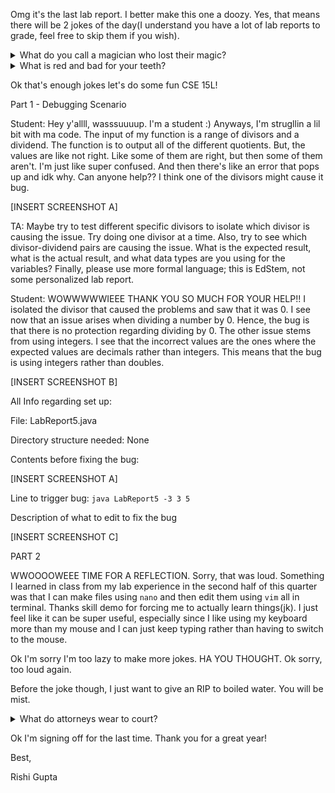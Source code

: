 Omg it's the last lab report. I better make this one a doozy. Yes, that means there will be 2 jokes of the day(I understand you have a lot of lab reports to grade, feel free to skip them if you wish). 


<details>
  <summary>What do you call a magician who lost their magic?</summary>
  
  Ian.
</details>

<details>
  <summary>What is red and bad for your teeth?</summary>
  
  A brick.
</details>

Ok that's enough jokes let's do some fun CSE 15L!

Part 1 - Debugging Scenario

Student: Hey y'allll, wasssuuuup. I'm a student :) Anyways, I'm strugllin a lil bit with ma code. The input of my function is a range of divisors and a dividend. The function is to output all of the different quotients. But, the values are like not right. Like some of them are right, but then some of them aren't. I'm just like super confused. And then there's like an error that pops up and idk why. Can anyone help?? I think one of the divisors might cause it bug. 

[INSERT SCREENSHOT A]

TA: Maybe try to test different specific divisors to isolate which divisor is causing the issue. Try doing one divisor at a time. Also, try to see which divisor-dividend pairs are causing the issue. What is the expected result, what is the actual result, and what data types are you using for the variables? Finally, please use more formal language; this is EdStem, not some personalized lab report.  

Student: WOWWWWWIEEE THANK YOU SO MUCH FOR YOUR HELP!! I isolated the divisor that caused the problems and saw that it was 0. I see now that an issue arises when dividing a number by 0. Hence, the bug is that there is no protection regarding dividing by 0. The other issue stems from using integers. I see that the incorrect values are the ones where the expected values are decimals rather than integers. This means that the bug is using integers rather than doubles. 

[INSERT SCREENSHOT B]

All Info regarding set up:

File: LabReport5.java

Directory structure needed: None

Contents before fixing the bug:

[INSERT SCREENSHOT A]

Line to trigger bug: `java LabReport5 -3 3 5`

Description of what to edit to fix the bug

[INSERT SCREENSHOT C]

PART 2

WWOOOOWEEE TIME FOR A REFLECTION. Sorry, that was loud. Something I learned in class from my lab experience in the second half of this quarter was that I can make files using `nano` and then edit them using `vim` all in terminal. Thanks skill demo for forcing me to actually learn things(jk). I just feel like it can be super useful, especially since I like using my keyboard more than my mouse and I can just keep typing rather than having to switch to the mouse. 

Ok I'm sorry I'm too lazy to make more jokes. HA YOU THOUGHT. Ok sorry, too loud again.

Before the joke though, I just want to give an RIP to boiled water. You will be mist. 

<details>
  <summary>What do attorneys wear to court?</summary>
  
  Law suits.
</details>

Ok I'm signing off for the last time. Thank you for a great year!

Best,

  Rishi Gupta
